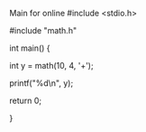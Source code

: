 Main for online 
#include <stdio.h>

#include "math.h"

int main()
{
    
int y = math(10, 4, '+');

    
printf("%d\n", y);
    
    
return 0;

}


